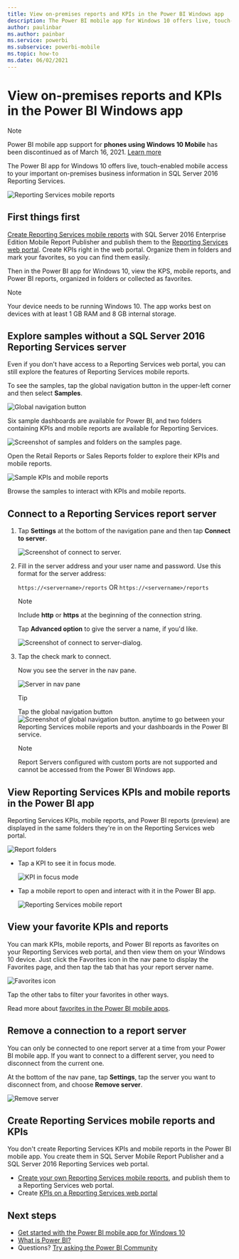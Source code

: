 ```yaml
---
title: View on-premises reports and KPIs in the Power BI Windows app
description: The Power BI mobile app for Windows 10 offers live, touch-enabled mobile access to your important on-premises business information.
author: paulinbar
ms.author: painbar
ms.service: powerbi
ms.subservice: powerbi-mobile
ms.topic: how-to
ms.date: 06/02/2021
---
```

# View on-premises reports and KPIs in the Power BI Windows app

>[!NOTE]
>Power BI mobile app support for **phones using Windows 10 Mobile** has been discontinued as of March 16, 2021. [Learn more](/legal/powerbi/powerbi-mobile/power-bi-mobile-app-end-of-support-for-windows-phones)

The Power BI app for Windows 10 offers live, touch-enabled mobile access to your important on-premises business information in SQL Server 2016 Reporting Services.

![Reporting Services mobile reports](media/mobile-app-windows-10-ssrs-kpis-mobile-reports/power-bi-ssrs-mobile-report.png)

## First things first
[Create Reporting Services mobile reports](/sql/reporting-services/mobile-reports/create-mobile-reports-with-sql-server-mobile-report-publisher) with SQL Server 2016 Enterprise Edition Mobile Report Publisher and publish them to the [Reporting Services web portal](/sql/reporting-services/web-portal-ssrs-native-mode). Create KPIs right in the web portal. Organize them in folders and mark your favorites, so you can find them easily. 

Then in the Power BI app for Windows 10, view the KPS, mobile reports, and Power BI reports, organized in folders or collected as favorites. 

> [!NOTE]
> Your device needs to be running Windows 10. The app works best on devices with at least 1 GB RAM and 8 GB internal storage.

## Explore samples without a SQL Server 2016 Reporting Services server
Even if you don't have access to a Reporting Services web portal, you can still explore the features of Reporting Services mobile reports.

To see the samples, tap the global navigation button in the upper-left corner and then select **Samples**.

![Global navigation button](././media//mobile-app-windows-10-ssrs-kpis-mobile-reports/power-bi-win10-view-samples.png)

Six sample dashboards are available for Power BI, and two folders containing KPIs and mobile reports are available for Reporting Services.

![Screenshot of samples and folders on the samples page.](././media//mobile-app-windows-10-ssrs-kpis-mobile-reports/power-bi-win10-available-samples.png)

Open the Retail Reports or Sales Reports folder to explore their KPIs and mobile reports.

![Sample KPIs and mobile reports](media/mobile-app-windows-10-ssrs-kpis-mobile-reports/power-bi-win10-ssrs-sample-kpis.png)

Browse the samples to interact with KPIs and mobile reports.

## Connect to a Reporting Services report server
1. Tap **Settings** at the bottom of the navigation pane and then tap **Connect to server**.

    ![Screenshot of connect to server.](media/mobile-app-windows-10-ssrs-kpis-mobile-reports/power-bi-settings-icon.png)
1. Fill in the server address and your user name and password. Use this format for the server address:
   
     `https://<servername>/reports`
     OR
     `https://<servername>/reports`
   
   > [!NOTE]
   > Include **http** or **https** at the beginning of the connection string.
   > 
   > 
   
    Tap **Advanced option** to give the server a name, if you'd like.

    ![Screenshot of connect to server-dialog.](media/mobile-app-windows-10-ssrs-kpis-mobile-reports/power-bi-connect-to-server-dialog.png)

4. Tap the check mark to connect. 
   
   Now you see the server in the nav pane.
   
   ![Server in nav pane](media/mobile-app-windows-10-ssrs-kpis-mobile-reports/power-bi-ssrs-mobile-report-server.png)
   
   >[!TIP]
   >Tap the global navigation button ![Screenshot of global navigation button.](media/mobile-app-windows-10-ssrs-kpis-mobile-reports/powerbi_windows10_options_icon.png) anytime to go between your Reporting Services mobile reports and your dashboards in the Power BI service. 
   > 

   >[!NOTE]
   >Report Servers configured with custom ports are not supported and cannot be accessed from the Power BI Windows app. 

## View Reporting Services KPIs and mobile reports in the Power BI app
Reporting Services KPIs, mobile reports, and Power BI reports (preview) are displayed in the same folders they're in on the Reporting Services web portal.

![Report folders](media/mobile-app-windows-10-ssrs-kpis-mobile-reports/power-bi-ssrs-mobile-report-folders.png)

* Tap a KPI to see it in focus mode.
  
    ![KPI in focus mode](media/mobile-app-windows-10-ssrs-kpis-mobile-reports/power-bi-ssrs-mobile-report-kpis.png)
* Tap a mobile report to open and interact with it in the Power BI app.
  
    ![Reporting Services mobile report](media/mobile-app-windows-10-ssrs-kpis-mobile-reports/power-bi-ssrs-mobile-report.png)

## View your favorite KPIs and reports
You can mark KPIs, mobile reports, and Power BI reports as favorites on your Reporting Services web portal, and then view them on your Windows 10 device. Just click the Favorites icon in the nav pane to display the Favorites page, and then tap the tab that has your report server name.

![Favorites icon](media/mobile-app-windows-10-ssrs-kpis-mobile-reports/power-bi-ssrs-mobile-report-favorite-menu.png)

Tap the other tabs to filter your favorites in other ways.

Read more about [favorites in the Power BI mobile apps](mobile-apps-favorites.md).

## Remove a connection to a report server
You can only be connected to one report server at a time from your Power BI mobile app. If you want to connect to a different server, you need to disconnect from the current one.

At the bottom of the nav pane, tap **Settings**, tap the server you want to disconnect from, and choose **Remove server**.

![Remove server](media/mobile-app-windows-10-ssrs-kpis-mobile-reports/power-bi-windows-10-ssrs-remove-server-menu.png)

## Create Reporting Services mobile reports and KPIs
You don't create Reporting Services KPIs and mobile reports in the Power BI mobile app. You create them in SQL Server Mobile Report Publisher and a SQL Server 2016 Reporting Services web portal.

* [Create your own Reporting Services mobile reports](/sql/reporting-services/mobile-reports/create-mobile-reports-with-sql-server-mobile-report-publisher), and publish them to a Reporting Services web portal.
* Create [KPIs on a Reporting Services web portal](/sql/reporting-services/working-with-kpis-in-reporting-services)

## Next steps
* [Get started with the Power BI mobile app for Windows 10](mobile-windows-10-phone-app-get-started.md)  
* [What is Power BI?](../../fundamentals/power-bi-overview.md)  
* Questions? [Try asking the Power BI Community](https://community.powerbi.com/)